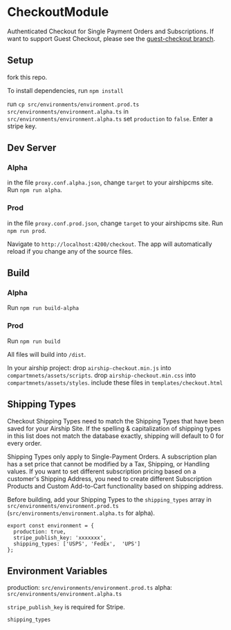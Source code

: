 # CheckoutModule

Authenticated Checkout for Single Payment Orders and Subscriptions. If want to support Guest Checkout, please see the [guest-checkout branch](https://github.com/AirshipCMS/Checkout-Module/tree/guest-checkout).

## Setup

fork this repo.

To install dependencies, run `npm install`

run `cp src/environments/environment.prod.ts src/environments/environment.alpha.ts`
in `src/environments/environment.alpha.ts` set `production` to `false`.
Enter a stripe key.

## Dev Server

### Alpha
in the file `proxy.conf.alpha.json`, change `target` to your airshipcms site.
Run `npm run alpha`.

### Prod
in the file `proxy.conf.prod.json`, change `target` to your airshipcms site.
Run `npm run prod`.

Navigate to `http://localhost:4200/checkout`. The app will automatically reload if you change any of the source files.

## Build

### Alpha
Run `npm run build-alpha`

### Prod
Run `npm run build`

All files will build into `/dist`.

In your airship project:
drop `airship-checkout.min.js` into `compartmnets/assets/scripts`.
drop `airship-checkout.min.css` into `compartmnets/assets/styles`.
include these files in `templates/checkout.html`

## Shipping Types

Checkout Shipping Types need to match the Shipping Types that have been saved for your Airship Site. If the spelling & capitalization of shipping types in this list does not match the database exactly, shipping will default to 0 for every order.

Shipping Types only apply to Single-Payment Orders. A subscription plan has a set price that cannot be modified by a Tax, Shipping, or Handling values. If you want to set different subscription pricing based on a customer's Shipping Address, you need to create different Subscription Products and Custom Add-to-Cart functionality based on shipping address.

Before building, add your Shipping Types to the `shipping_types` array in `src/environments/environment.prod.ts` (`src/environments/environment.alpha.ts` for alpha).

```
export const environment = {
  production: true,
  stripe_publish_key: 'xxxxxxx',
  shipping_types: ['USPS', 'FedEx',  'UPS']
};
```

## Environment Variables

production: `src/environments/environment.prod.ts`
alpha: `src/environments/environment.alpha.ts`

`stripe_publish_key` is required for Stripe.

`shipping_types`
